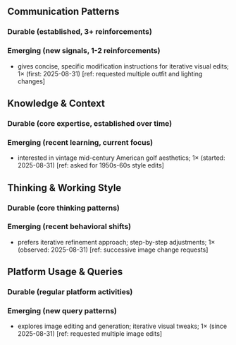 ## Communication Patterns
### Durable (established, 3+ reinforcements)

### Emerging (new signals, 1-2 reinforcements)
- gives concise, specific modification instructions for iterative visual edits; 1× (first: 2025-08-31) [ref: requested multiple outfit and lighting changes]

## Knowledge & Context
### Durable (core expertise, established over time)

### Emerging (recent learning, current focus)
- interested in vintage mid-century American golf aesthetics; 1× (started: 2025-08-31) [ref: asked for 1950s-60s style edits]

## Thinking & Working Style
### Durable (core thinking patterns)

### Emerging (recent behavioral shifts)
- prefers iterative refinement approach; step-by-step adjustments; 1× (observed: 2025-08-31) [ref: successive image change requests]

## Platform Usage & Queries
### Durable (regular platform activities)

### Emerging (new query patterns)
- explores image editing and generation; iterative visual tweaks; 1× (since 2025-08-31) [ref: requested multiple image edits]